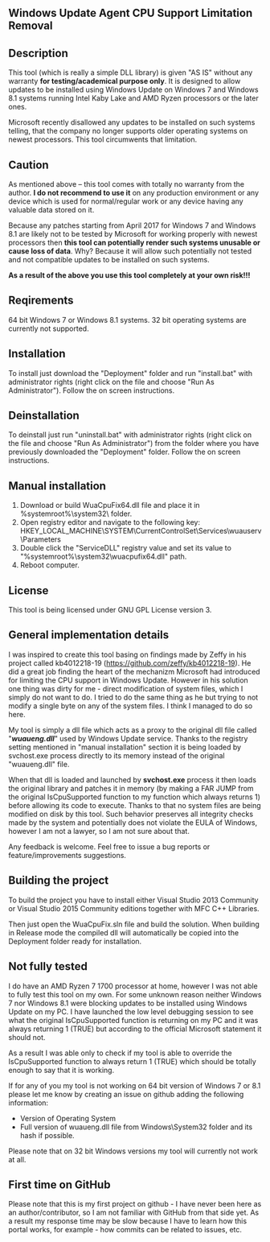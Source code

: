 ## Windows Update Agent CPU Support Limitation Removal

## Description
This tool (which is really a simple DLL library) is given "AS IS" without any warranty **for testing/academical purpose only**. It is designed to allow updates to be installed using Windows Update on Windows 7 and Windows 8.1 systems running Intel Kaby Lake and AMD Ryzen processors or the later ones.

Microsoft recently disallowed any updates to be installed on such systems telling, that the company no longer supports older operating systems on newest processors. This tool circumwents that limitation.

## Caution
As mentioned above – this tool comes with totally no warranty from the author. **I do not recommend to use it** on any production environment or any device which is used for normal/regular work or any device having any valuable data stored on it.

Because any patches starting from April 2017 for Windows 7 and Windows 8.1 are likely not to be tested by Microsoft for working properly with newest processors then **this tool can potentially render such systems unusable or cause loss of data**. Why? Because it will allow such potentially not tested and not compatible updates to be installed on such systems.

**As a result of the above you use this tool completely at your own risk!!!**

## Reqirements

64 bit Windows 7 or Windows 8.1 systems. 32 bit operating systems are currently not supported.

## Installation
To install just download the "Deployment" folder and run "install.bat" with administrator rights (right click on the file and choose "Run As Administrator"). Follow the on screen instructions.

## Deinstallation

To deinstall just run "uninstall.bat" with administrator rights (right click on the file and choose "Run As Administrator") from the folder where you have previously downloaded the "Deployment" folder. Follow the on screen instructions.

## Manual installation

1. Download or build WuaCpuFix64.dll file and place it in %systemroot%\system32\ folder.
2. Open registry editor and navigate to the following key:
	HKEY_LOCAL_MACHINE\SYSTEM\CurrentControlSet\Services\wuauserv\Parameters
3. Double click the "ServiceDLL" registry value and set its value to "%systemroot%\system32\wuacpufix64.dll" path.
4. Reboot computer.

## License

This tool is being licensed under GNU GPL License version 3.

## General implementation details

I was inspired to create this tool basing on findings made by Zeffy in his project called kb4012218-19 (https://github.com/zeffy/kb4012218-19). He did a great job finding the heart of the mechanizm Microsoft had introduced for limiting the CPU support in Windows Update. However in his solution one thing was dirty for me - direct modification of system files, which I simply do not want to do. I tried to do the same thing as he but trying to not modify a single byte on any of the system files. I think I managed to do so here.

My tool is simply a dll file which acts as a proxy to the original dll file called "***wuaueng.dll***" used by Windows Update service. Thanks to the registry setting mentioned in "manual installation" section it is being loaded by svchost.exe process directly to its memory instead of the original "wuaueng.dll" file.

When that dll is loaded and launched by **svchost.exe** process it then loads the original library and patches it in memory (by making a FAR JUMP from the original IsCpuSupported function to my function which always returns 1) before allowing its code to execute. Thanks to that no system files are being modified on disk by this tool. Such behavior preserves all integrity checks made by the system and potentially does not violate the EULA of Windows, however I am not a lawyer, so I am not sure about that.

Any feedback is welcome. Feel free to issue a bug reports or feature/improvements suggestions.

## Building the project
To build the project you have to install either Visual Studio 2013 Community or Visual Studio 2015 Community editions together with MFC C++ Libraries. 

Then just open the WuaCpuFix.sln file and build the solution. When building in Release mode the compiled dll will automatically be copied into the Deployment folder ready for installation.

## Not fully tested
I do have an AMD Ryzen 7 1700 processor at home, however I was not able to fully test this tool on my own. For some unknown reason neither Windows 7 nor Windows 8.1 were blocking updates to be installed using Windows Update on my PC. I have launched the low level debugging session to see what the original IsCpuSupported function is returning on my PC and it was always returning 1 (TRUE) but according to the official Microsoft statement it should not.

As a result I was able only to check if my tool is able to override the IsCpuSupported function to always return 1 (TRUE) which should be totally enough to say that it is working. 

If for any of you my tool is not working on 64 bit version of Windows 7 or 8.1 please let me know by creating an issue on github adding the following information:
* Version of Operating System
* Full version of wuaueng.dll file from Windows\System32 folder and its hash if possible.

Please note that on 32 bit Windows versions my tool will currently not work at all.

## First time on GitHub

Please note that this is my first project on github - I have never been here as an author/contributor, so I am not familiar with GitHub from that side yet. As a result my response time may be slow because I have to learn how this portal works, for example - how commits can be related to issues, etc.